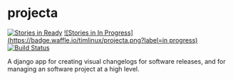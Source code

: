 projecta
================

[![Stories in Ready](https://badge.waffle.io/timlinux/projecta.png?label=ready)](http://waffle.io/timlinux/projecta)
[![Stories in In Progress](https://badge.waffle.io/timlinux/projecta.png?label=in progress)](http://waffle.io/timlinux/projecta)
[![Build Status](http://jenkins.linfiniti.com/buildStatus/icon?job=Projecta)](http://jenkins.linfiniti.com/job/Projecta/)


A django app for creating visual changelogs for software releases, and for managing an software project at a high level.

